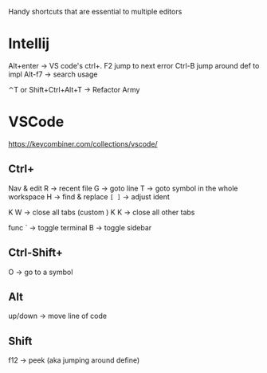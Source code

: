 Handy shortcuts that are essential to multiple editors

# Intellij

Alt+enter -> VS code's ctrl+.
F2 jump to next error
Ctrl-B jump around def to impl
Alt-f7 -> search usage

⌃T or Shift+Ctrl+Alt+T -> Refactor Army

# VSCode
https://keycombiner.com/collections/vscode/

## Ctrl+
Nav & edit
R -> recent file
G -> goto line
T -> goto symbol in the whole workspace
H -> find & replace
`[ ]` -> adjust ident

K W -> close all tabs
(custom ) K K -> close all other tabs

func
` -> toggle terminal 
B -> toggle sidebar

## Ctrl-Shift+
O -> go to a symbol

## Alt
up/down -> move line of code

## Shift

f12 -> peek (aka jumping around define)
